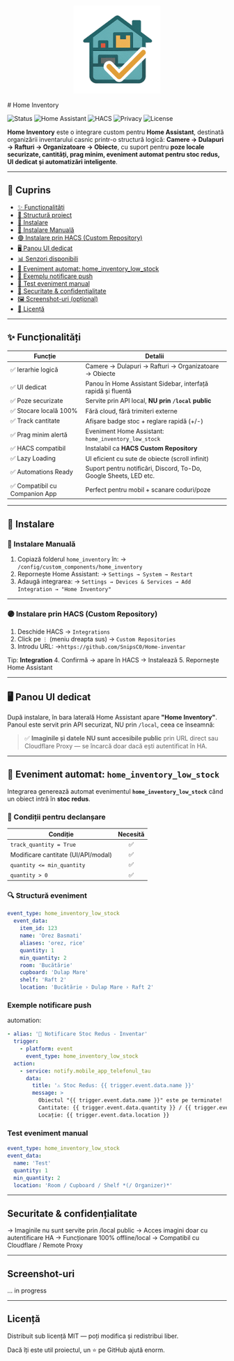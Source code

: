 <p align="center">
  <img src="https://raw.githubusercontent.com/SnipsC0/Home-Inventory/main/logo.png" width="200" alt="Home Inventory Logo">
</p>
# Home Inventory

![Status](https://img.shields.io/badge/status-production--ready-brightgreen)
![Home Assistant](https://img.shields.io/badge/Home%20Assistant-Custom%20Integration-41BDF5)
![HACS](https://img.shields.io/badge/HACS-Custom-blue)
![Privacy](https://img.shields.io/badge/data-local_only-important)
![License](https://img.shields.io/badge/license-MIT-lightgrey)

**Home Inventory** este o integrare custom pentru **Home Assistant**, destinată organizării inventarului casnic printr-o structură logică:
**Camere → Dulapuri → Rafturi → Organizatoare → Obiecte**, cu suport pentru **poze locale securizate, cantități, prag minim, eveniment automat pentru stoc redus, UI dedicat și automatizări inteligente**.

---

## 📌 Cuprins

- [✨ Funcționalități](#-funcționalități)
- [📁 Structură proiect](#-structură-proiect)
- [🚀 Instalare](#-instalare)
- [🔹 Instalare Manuală](#-instalare-manuală)
- [🟣 Instalare prin HACS (Custom Repository)](#-instalare-prin-hacs-custom-repository)
- [🖥 Panou UI dedicat](#-panou-ui-dedicat)
- [📊 Senzori disponibili](#-senzori-disponibili)
- [📢 Eveniment automat: home_inventory_low_stock](#-eveniment-automat-home_inventory_low_stock)
- [🔔 Exemplu notificare push](#-exemplu-notificare-push)
- [🧪 Test eveniment manual](#-test-eveniment-manual)
- [🔐 Securitate & confidențialitate](#-securitate--confidențialitate)
- [🖼 Screenshot-uri (opțional)](#-screenshot-uri-opțional)
- [📜 Licență](#-licență)

---

## ✨ Funcționalități

| Funcție                        | Detalii                                                           |
| ------------------------------ | ----------------------------------------------------------------- |
| ✅ Ierarhie logică             | Camere → Dulapuri → Rafturi → Organizatoare → Obiecte             |
| ✅ UI dedicat                  | Panou în Home Assistant Sidebar, interfață rapidă și fluentă      |
| ✅ Poze securizate             | Servite prin API local, **NU prin `/local` public**               |
| ✅ Stocare locală 100%         | Fără cloud, fără trimiteri externe                                |
| ✅ Track cantitate             | Afișare badge stoc + reglare rapidă (+/-)                         |
| ✅ Prag minim alertă           | Eveniment Home Assistant: `home_inventory_low_stock`              |
| ✅ HACS compatibil             | Instalabil ca **HACS Custom Repository**                          |
| ✅ Lazy Loading                | UI eficient cu sute de obiecte (scroll infinit)                   |
| ✅ Automations Ready           | Suport pentru notificări, Discord, To-Do, Google Sheets, LED etc. |
| ✅ Compatibil cu Companion App | Perfect pentru mobil + scanare coduri/poze                        |

---

## 🚀 Instalare

### 🔹 Instalare Manuală

1. Copiază folderul `home_inventory` în:
   → `/config/custom_components/home_inventory`
2. Repornește Home Assistant:
   → `Settings → System → Restart`
3. Adaugă integrarea:
   → `Settings → Devices & Services → Add Integration → "Home Inventory"`

---

### 🟣 Instalare prin **HACS (Custom Repository)**

1. Deschide HACS → `Integrations`
2. Click pe `⋮` (meniu dreapta sus) → `Custom Repositories`
3. Introdu URL:
   →`https://github.com/SnipsC0/Home-inventar`

Tip: **Integration** 4. Confirmă → apare în HACS → Instalează 5. Repornește Home Assistant

---

## 🖥 Panou UI dedicat

După instalare, în bara laterală Home Assistant apare **"Home Inventory"**.  
Panoul este servit prin API securizat, NU prin `/local`, ceea ce înseamnă:

> ✅ **Imaginile și datele NU sunt accesibile public** prin URL direct sau Cloudflare Proxy — se încarcă doar dacă ești autentificat în HA.

---

## 📢 Eveniment automat: `home_inventory_low_stock`

Integrarea generează automat evenimentul **`home_inventory_low_stock`** când un obiect intră în **stoc redus**.

### 🎯 Condiții pentru declanșare

| Condiție                            | Necesită |
| ----------------------------------- | :------: |
| `track_quantity = True`             |    ✅    |
| Modificare cantitate (UI/API/modal) |    ✅    |
| `quantity <= min_quantity`          |    ✅    |
| `quantity > 0`                      |    ✅    |

### 🔍 Structură eveniment

```yaml
event_type: home_inventory_low_stock
  event_data:
    item_id: 123
    name: 'Orez Basmati'
    aliases: 'orez, rice'
    quantity: 1
    min_quantity: 2
    room: 'Bucătărie'
    cupboard: 'Dulap Mare'
    shelf: 'Raft 2'
    location: 'Bucătărie › Dulap Mare › Raft 2'
```

### Exemple notificare push

automation:

```yaml
- alias: '📱 Notificare Stoc Redus - Inventar'
  trigger:
    - platform: event
      event_type: home_inventory_low_stock
  action:
    - service: notify.mobile_app_telefonul_tau
      data:
        title: '⚠️ Stoc Redus: {{ trigger.event.data.name }}'
        message: >
          Obiectul "{{ trigger.event.data.name }}" este pe terminate!
          Cantitate: {{ trigger.event.data.quantity }} / {{ trigger.event.data.min_quantity }}
          Locație: {{ trigger.event.data.location }}
```

### Test eveniment manual

```yaml
event_type: home_inventory_low_stock
event_data:
  name: 'Test'
  quantity: 1
  min_quantity: 2
  location: 'Room / Cupboard / Shelf *(/ Organizer)*'
```

---

## Securitate & confidențialitate

→ Imaginile nu sunt servite prin /local public
→ Acces imagini doar cu autentificare HA
→ Funcționare 100% offline/local
→ Compatibil cu Cloudflare / Remote Proxy

---

## Screenshot-uri

... in progress

---

## Licență

Distribuit sub licență MIT — poți modifica și redistribui liber.

Dacă îți este util proiectul, un ⭐ pe GitHub ajută enorm.
